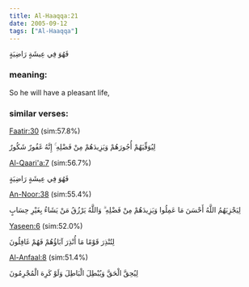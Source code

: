 ```yaml
---
title: Al-Haaqqa:21
date: 2005-09-12
tags: ["Al-Haaqqa"]
---
```

فَهُوَ فِي عِيشَةٍ رَاضِيَةٍ
### meaning: 
So he will have a pleasant life,
### similar verses: 

[Faatir:30](/35/30) (sim:57.8%)

لِيُوَفِّيَهُمْ أُجُورَهُمْ وَيَزِيدَهُمْ مِنْ فَضْلِهِ ۚ إِنَّهُ غَفُورٌ شَكُورٌ

[Al-Qaari'a:7](/101/7) (sim:56.7%)

فَهُوَ فِي عِيشَةٍ رَاضِيَةٍ

[An-Noor:38](/24/38) (sim:55.4%)

لِيَجْزِيَهُمُ اللَّهُ أَحْسَنَ مَا عَمِلُوا وَيَزِيدَهُمْ مِنْ فَضْلِهِ ۗ وَاللَّهُ يَرْزُقُ مَنْ يَشَاءُ بِغَيْرِ حِسَابٍ

[Yaseen:6](/36/6) (sim:52.0%)

لِتُنْذِرَ قَوْمًا مَا أُنْذِرَ آبَاؤُهُمْ فَهُمْ غَافِلُونَ

[Al-Anfaal:8](/8/8) (sim:51.4%)

لِيُحِقَّ الْحَقَّ وَيُبْطِلَ الْبَاطِلَ وَلَوْ كَرِهَ الْمُجْرِمُونَ
